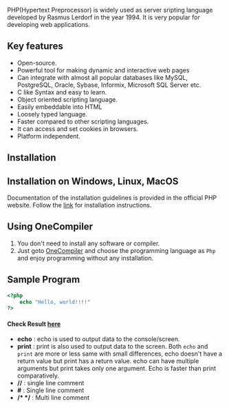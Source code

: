 PHP(Hypertext Preprocessor) is widely used as server sripting language developed by Rasmus Lerdorf in the year 1994. It is very popular for developing web applications.

## Key features

* Open-source.
* Powerful tool for making dynamic and interactive web pages
* Can integrate with almost all popular databases like MySQL, PostgreSQL, Oracle, Sybase, Informix, Microsoft SQL Server etc.
* C like Syntax and easy to learn.
* Object oriented scripting language.
* Easily embeddable into HTML
* Loosely typed language.
* Faster compared to other scripting languages.
* It can access and set cookies in browsers.
* Platform independent.

## Installation

## Installation on Windows, Linux, MacOS
Documentation of the installation guidelines is provided in the official PHP website. Follow the [link](https://www.php.net/manual/en/install.php) for installation instructions. 

## Using OneCompiler

1. You don't need to install any software or compiler.
2. Just goto [OneCompiler](Onecompiler.com) and choose the programming language as `Php` and enjoy programming without any installation.

## Sample Program

```php
<?php
	echo "Hello, world!!!!"
?>
```
#### Check Result [here](https://onecompiler.com/php)

* **echo** : echo is used to output data to the console/screen.
* **print** : print is also used to output data to the screen. Both `echo` and `print` are more or less same with small differences, echo doesn't have a return value but print has a return value. echo can have multiple arguments but print takes only one argument. Echo is faster than print comparatively. 
* **//** : single line comment
* **\#** : Single line comment
* **/\* \*/** : Multi line comment
